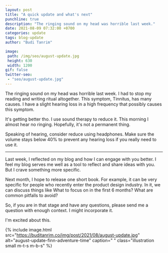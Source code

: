 ```yaml
---
layout: post
title: "A quick update and what's next"
punchline: true
description: "The ringing sound on my head was horrible last week."
date: 2021-08-09 07:32:00 +0700
categories: update
tags: blog-update
author: "Budi Tanrim"

image:
 path: /img/seo/august-update.jpg
 height: 630
 width: 1200
gif: false
twitter-seo: 
 - "seo/august-update.jpg"
---
```


The ringing sound on my head was horrible last week. I had to stop my reading and writing ritual altogether. This symptom, Tinnitus, has many causes. I have a slight hearing loss in a high frequency that possibly causes this symptom.

It's getting better tho. I use sound therapy to reduce it. This morning I almost hear no ringing. Hopefully, it's not a permanent thing.

Speaking of hearing, consider reduce using headphones. Make sure the volume stays below 40% to prevent any hearing loss if you really need to use it.

---

Last week, I reflected on my blog and how I can engage with you better. I feel my blog serves me well as a tool to reflect and share ideas with you. But I crave something more specific.

Next month, I hope to release one short book. For example, it can be very specific for people who recently enter the product design industry. In it, we can discuss things like What to focus on in the first 6 months? What are common pitfalls to avoid?

So, if you are in that stage and have any questions, please send me a question with enough context. I might incorporate it.

I'm excited about this.

{% include image.html 
src="https://buditanrim.co/img/post/2021/08/august-update.jpg" 
alt="august-update-finn-adventure-time" 
caption=" "
class="illustration small m-t-s m-b-s" %}
